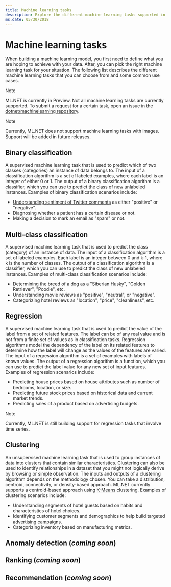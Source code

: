 ```yaml
---
title: Machine learning tasks
description: Explore the different machine learning tasks supported in ML.NET.
ms.date: 05/30/2018
---
```

# Machine learning tasks

When building a machine learning model, you first need to define what you are hoping to achieve with your data. After, you can pick the right machine learning task for your situation. The following list describes the different machine learning tasks that you can choose from and some common use cases. 

> [!NOTE]
> ML.NET is currently in Preview. Not all machine learning tasks are currently supported. To submit a request for a certain task, open an issue in the [dotnet/machinelearning repository](https://github.com/dotnet/machinelearning/issues).

> [!NOTE]
> Currently, ML.NET does not support machine learning tasks with images. Support will be added in future releases. 

## Binary classification

A supervised machine learning task that is used to predict which of two classes (categories) an instance of data belongs to. The input of a classification algorithm is a set of labeled examples, where each label is an integer of either 0 or 1. The output of a binary classification algorithm is a classifier, which you can use to predict the class of new unlabeled instances. Examples of binary classification scenarios include:

* [Understanding sentiment of Twitter comments](../tutorials/sentiment-analysis.md) as either "positive" or "negative".
* Diagnosing whether a patient has a certain disease or not.
* Making a decision to mark an email as "spam" or not.

## Multi-class classification

A supervised machine learning task that is used to predict the class (category) of an instance of data. The input of a classification algorithm is a set of labeled examples. Each label is an integer between 0 and k-1, where k is the number of classes. The output of a classification algorithm is a classifier, which you can use to predict the class of new unlabeled instances. Examples of multi-class classification scenarios include:

* Determining the breed of a dog as a "Siberian Husky", "Golden Retriever", "Poodle", etc.
* Understanding movie reviews as "positive", "neutral", or "negative".
* Categorizing hotel reviews as "location", "price", "cleanliness", etc.

## Regression

A supervised machine learning task that is used to predict the value of the label from a set of related features. The label can be of any real value and is not from a finite set of values as in classification tasks. Regression algorithms model the dependency of the label on its related features to determine how the label will change as the values of the features are varied. The input of a regression algorithm is a set of examples with labels of known values. The output of a regression algorithm is a function, which you can use to predict the label value for any new set of input features. Examples of regression scenarios include:

* Predicting house prices based on house attributes such as number of bedrooms, location, or size.
* Predicting future stock prices based on historical data and current market trends.
* Predicting sales of a product based on advertising budgets.

> [!NOTE]
> Currently, ML.NET is still building support for regression tasks that involve time series.

## Clustering

An unsupervised machine learning task that is used to group instances of data into clusters that contain similar characteristics. Clustering can also be used to identify relationships in a dataset that you might not logically derive by browsing or simple observation. The inputs and outputs of a clustering algorithm depends on the methodology chosen. You can take a distribution, centroid, connectivity, or density-based approach. ML.NET currently supports a centroid-based approach using [K-Means](learners.md) clustering. Examples of clustering scenarios include:

* Understanding segments of hotel guests based on habits and characteristics of hotel choices.
* Identifying customer segments and demographics to help build targeted advertising campaigns.
* Categorizing inventory based on manufacturing metrics.

## Anomaly detection (*coming soon*)

## Ranking (*coming soon*)

## Recommendation (*coming soon*)

